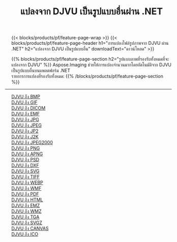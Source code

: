 ﻿---
title: แปลงจาก DJVU เป็นรูปแบบอื่นผ่าน .NET 
weight: 3920
url: /th/net/conversion/from/djvu 
lang: th
langdirlevel: 2
locales: zh-hans,ja,it,ru,de,es,fr,nl,id,lt,pl,pt,vi,tr,ko,zh-hant,ar,hi,th,sv,cs,uk,he
description: เมื่อใช้ Aspose.Imaging คุณสามารถแปลงจาก DJVU เป็นรูปแบบอื่นได้อย่างง่ายดาย
---

{{< blocks/products/pf/feature-page-wrap >}}
{{< blocks/products/pf/feature-page-header h1="การแปลงไฟล์รูปภาพจาก DJVU ผ่าน .NET" h2="แปลงจาก DJVU เป็นรูปแบบอื่น" downloadText="ดาวน์โหลด" >}}


{{% blocks/products/pf/feature-page-section  h2="รูปแบบภาพที่รองรับทั้งหมดที่จะแปลงจาก DJVU" %}}
Aspose.Imaging ช่วยให้การแปลงจำนวนมากโดยอัตโนมัติจาก DJVU เป็นรูปแบบอื่นบนแพลตฟอร์ม .NET
<br/>
รายการการแปลงที่รองรับทั้งหมด:
{{% /blocks/products/pf/feature-page-section %}}
<div class="container-fluid productfamilypage bg-gray">
    <div class="convertypes bg-gray agp-content section">
        <div class="container">
		<hr style="margin-left:-20px;"/>
		<div class="row other-converters">
		    <div class='col-md-2 other-converter remove-lp remove-rp'><a href="/imaging/th/net/conversion/djvu-to-bmp" >DJVU ถึง BMP</a></div><div class='col-md-2 other-converter remove-lp remove-rp'><a href="/imaging/th/net/conversion/djvu-to-gif" >DJVU ถึง GIF</a></div><div class='col-md-2 other-converter remove-lp remove-rp'><a href="/imaging/th/net/conversion/djvu-to-dicom" >DJVU ถึง DICOM</a></div><div class='col-md-2 other-converter remove-lp remove-rp'><a href="/imaging/th/net/conversion/djvu-to-emf" >DJVU ถึง EMF</a></div><div class='col-md-2 other-converter remove-lp remove-rp'><a href="/imaging/th/net/conversion/djvu-to-jpg" >DJVU ถึง JPG</a></div><div class='col-md-2 other-converter remove-lp remove-rp'><a href="/imaging/th/net/conversion/djvu-to-jpeg" >DJVU ถึง JPEG</a></div><div class='col-md-2 other-converter remove-lp remove-rp'><a href="/imaging/th/net/conversion/djvu-to-jp2" >DJVU ถึง JP2</a></div><div class='col-md-2 other-converter remove-lp remove-rp'><a href="/imaging/th/net/conversion/djvu-to-j2k" >DJVU ถึง J2K</a></div><div class='col-md-2 other-converter remove-lp remove-rp'><a href="/imaging/th/net/conversion/djvu-to-jpeg2000" >DJVU ถึง JPEG2000</a></div><div class='col-md-2 other-converter remove-lp remove-rp'><a href="/imaging/th/net/conversion/djvu-to-png" >DJVU ถึง PNG</a></div><div class='col-md-2 other-converter remove-lp remove-rp'><a href="/imaging/th/net/conversion/djvu-to-apng" >DJVU ถึง APNG</a></div><div class='col-md-2 other-converter remove-lp remove-rp'><a href="/imaging/th/net/conversion/djvu-to-psd" >DJVU ถึง PSD</a></div><div class='col-md-2 other-converter remove-lp remove-rp'><a href="/imaging/th/net/conversion/djvu-to-dxf" >DJVU ถึง DXF</a></div><div class='col-md-2 other-converter remove-lp remove-rp'><a href="/imaging/th/net/conversion/djvu-to-svg" >DJVU ถึง SVG</a></div><div class='col-md-2 other-converter remove-lp remove-rp'><a href="/imaging/th/net/conversion/djvu-to-tiff" >DJVU ถึง TIFF</a></div><div class='col-md-2 other-converter remove-lp remove-rp'><a href="/imaging/th/net/conversion/djvu-to-webp" >DJVU ถึง WEBP</a></div><div class='col-md-2 other-converter remove-lp remove-rp'><a href="/imaging/th/net/conversion/djvu-to-wmf" >DJVU ถึง WMF</a></div><div class='col-md-2 other-converter remove-lp remove-rp'><a href="/imaging/th/net/conversion/djvu-to-pdf" >DJVU ถึง PDF</a></div><div class='col-md-2 other-converter remove-lp remove-rp'><a href="/imaging/th/net/conversion/djvu-to-html" >DJVU ถึง HTML</a></div><div class='col-md-2 other-converter remove-lp remove-rp'><a href="/imaging/th/net/conversion/djvu-to-emz" >DJVU ถึง EMZ</a></div><div class='col-md-2 other-converter remove-lp remove-rp'><a href="/imaging/th/net/conversion/djvu-to-wmz" >DJVU ถึง WMZ</a></div><div class='col-md-2 other-converter remove-lp remove-rp'><a href="/imaging/th/net/conversion/djvu-to-tga" >DJVU ถึง TGA</a></div><div class='col-md-2 other-converter remove-lp remove-rp'><a href="/imaging/th/net/conversion/djvu-to-svgz" >DJVU ถึง SVGZ</a></div><div class='col-md-2 other-converter remove-lp remove-rp'><a href="/imaging/th/net/conversion/djvu-to-canvas" >DJVU ถึง CANVAS</a></div><div class='col-md-2 other-converter remove-lp remove-rp'><a href="/imaging/th/net/conversion/djvu-to-ico" >DJVU ถึง ICO</a></div>
                </div>
        </div>
    </div>
</div>
<br/>

